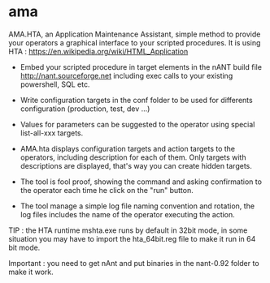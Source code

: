 # ama
AMA.HTA, an Application Maintenance Assistant, simple method to provide your operators a graphical interface to your scripted procedures.
It is using HTA : https://en.wikipedia.org/wiki/HTML_Application

- Embed your scripted procedure in target elements in the nANT build file http://nant.sourceforge.net including exec calls to your existing powershell, SQL etc.
- Write configuration targets in the conf folder to be used for differents configuration (production, test, dev ...)
- Values for parameters can be suggested to the operator using special list-all-xxx targets.

- AMA.hta displays configuration targets and action targets to the operators, including description for each of them. Only targets with descriptions are displayed, that's way you can create hidden targets.
- The tool is fool proof, showing the command and asking confirmation to the operator each time he click on the "run" button.
- The tool manage a simple log file naming convention and rotation, the log files includes the name of the operator executing the action.

TIP : the HTA runtime mshta.exe runs by default in 32bit mode, in some situation you may have to import the hta_64bit.reg file to make it run in 64 bit mode.

Important : you need to get nAnt and put binaries in the nant-0.92 folder to make it work.
